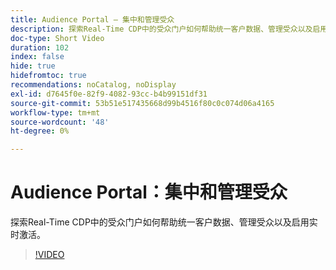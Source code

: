 ```yaml
---
title: Audience Portal — 集中和管理受众
description: 探索Real-Time CDP中的受众门户如何帮助统一客户数据、管理受众以及启用实时激活。
doc-type: Short Video
duration: 102
index: false
hide: true
hidefromtoc: true
recommendations: noCatalog, noDisplay
exl-id: d7645f0e-82f9-4082-93cc-b4b99151df31
source-git-commit: 53b51e517435668d99b4516f80c0c074d06a4165
workflow-type: tm+mt
source-wordcount: '48'
ht-degree: 0%

---
```


# Audience Portal：集中和管理受众

探索Real-Time CDP中的受众门户如何帮助统一客户数据、管理受众以及启用实时激活。

<!-- 62_S508_3442517_101_audience-portal-centralizing-and-managing-audiences -->
>[!VIDEO](https://video.tv.adobe.com/v/3458287/?learn=on&enablevpops=true)
